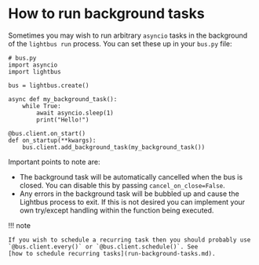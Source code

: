 # How to run background tasks

Sometimes you may wish to run arbitrary `asyncio` tasks in the background of the 
`lightbus run` process. You can set these up in your `bus.py` file:

```python3
# bus.py
import asyncio
import lightbus

bus = lightbus.create()

async def my_background_task():
    while True:
        await asyncio.sleep(1)
        print("Hello!")

@bus.client.on_start()
def on_startup(**kwargs):
    bus.client.add_background_task(my_background_task())
```

Important points to note are:

* The background task will be automatically cancelled when the bus is closed.
  You can disable this by passing `cancel_on_close=False`.
* Any errors in the background task will be bubbled up and cause the 
  Lightbus process to exit. If this is not desired you can implement 
  your own try/except handling within the function being executed.

!!! note

    If you wish to schedule a recurring task then you should probably use 
    `@bus.client.every()` or `@bus.client.schedule()`. See 
    [how to schedule recurring tasks](run-background-tasks.md).
